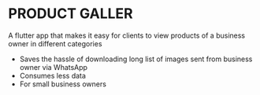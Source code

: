 # PRODUCT GALLER
A flutter app that makes it easy for clients to view products of a business owner in different categories 
- Saves the hassle of downloading long list of images sent from business owner via WhatsApp
- Consumes less data
- For small business owners
 
 
